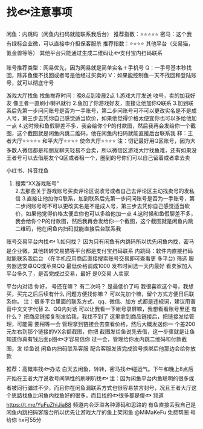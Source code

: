 # 找🐟注意事项
闲鱼：内跳码（闲鱼内扫码就能联系我后台）
推荐指数：⭐⭐⭐⭐⭐
密马：这个我有绿标企业微，可以直接中介担保客服杀
推荐指数：⭐⭐⭐⭐
其他平台（交易猫，氪金兽等等）
其他平台只能通过生成二维码让🐟支付宝内扫码联系

账号推荐类型：网易优先，因为网易就是简单实名＋手机号
Q：一手号基本秒找回，除非鱼傻不找回或者号是他经过买卖的
V：如果能控制鱼一天不找回和登陆账号，就可以彻底守号


游戏大厅找鱼
    找鱼推荐时间：晚8点到凌晨2点
    1.游戏大厅发送
    收号，卖的加我好友   像王者一直刷小喇叭就行
      2.鱼加了你游戏好友，直接让他加你Q联系
      3.加到联系后先第一步问问账号是否为一手账号，第二步问账号可不可以更改实名是不是成人号，第三步去凭你自己感觉适当砍价，如果他觉得价格太便宜你也可以多给他加一点
      4.这时候和鱼假聊差不多，我会给你个P的付款图，然后我再会发给你一个截图，这个截图就是闲鱼内跳二维码，他在闲鱼内扫码就能直接后台联系我
      释：王者大厅⭐⭐⭐⭐⭐
          和平大厅⭐⭐⭐⭐
          使命大厅⭐⭐⭐⭐
      注：切记最好用Q区账号，因为大多数人微信都是和朋友聊天轻易不会卖，所以微信区游戏大厅找鱼难，还有如果没王者号可以去借朋友个Q区或者租一个，圈到的号你们可以自己留着或者拿去卖
      
小红书、抖音找鱼
1. 搜索“XX游戏账号”     
2.去那些关于游戏账号买卖评论区说收号或者自己去评论区主动找卖号的发私信
3.直接让他加你Q联系，加到联系后先第一步问问账号是否为一手账号，第二步问账号可不可以更改实名是不是成人号，第三步去凭你自己感觉适当砍价，如果他觉得价格太便宜你也可以多给他加一点
4.这时候和鱼假聊差不多，我会给你个P的付款图，然后我再会发给你一个截图，这个截图就是闲鱼内跳二维码，他在闲鱼内扫码就能直接后台联系我

账号交易平台内找🐟
1.如何找？
因为只有闲鱼有内跳码所以优先闲鱼内找，密马是企业微，其他转转交易猫等平台都是支付宝扫码联系
内跳码：软件内直接扫码就能联系我后台
（在手机应用商店直接搜索账号交易即可查看更
多平台)
筛选
服务器选安卓QQ或苹果QQ
最低价格调成1000
发布时间选一天内最好
看卖家加入平台多久了，是否完成过交易，最好
是0交易
人卖家

平台内对话
你好，
号还在嘛？
有二次吗？
是最低价了吗
我很喜欢这个号，我想买，买完之后后续有什么
问题方便找你嘛？
可以先加个嘛，留个方式方便日后联系你。
注：很多平台里面的联系方式、qq、微信、加方
式都是违规词，建议用谐音中文文字代替
2、QQ内对话
可以让我看一下帐号录屏嘛，我想看看账号里还
有什么？
把商品链接复制发给我，我找不到了
这里拿到商品链接后，把链接发给管理，可能需
要稍等一会
管理拿到链接会去查看价格，然后大概发送你一
个差200元左右到那个链接的VX余额截图，你把
截图发给鱼说先去借，这一步骤就是让鱼知道你真有钱后面p图🐟才容易信你
过一会，管理给你发内跳二维码和付款截图，发
给鱼说
闲鱼内扫码联系客服
配合客服发货完成验号换绑后他那边会给你放款

推荐：高概率找🐟办法
白天去闲鱼，转转，密马找🐟碰运气。下午和晚上8点后开始在王者大厅说收号间隔性的刷喇叭找🐟
注：因为闲鱼平台内鱼聪明的很多或者被同行骗过不少，而且你在闲鱼漏联系方式也很容易禁言封号，况且王者大厅这个思路找鱼比闲鱼内找鱼好的很多。而且找的🐟很多都是傻🐟
频道 https://t.me/YuFuZhiJia88
频道内会泛滥各种源码和思路的
有鱼直接丢我自己是闲鱼内跳扫码客服台所以优先让游戏大厅的鱼上架闲鱼 @MiMaKeFu 免费帮圈 号给你 hx可55分
